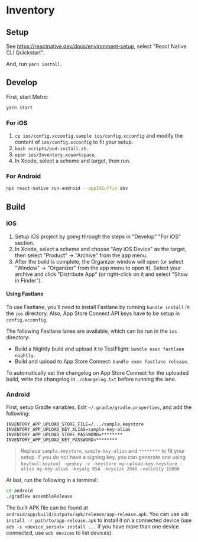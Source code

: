 # Inventory

## Setup

See https://reactnative.dev/docs/environment-setup, select "React Native CLI Quickstart".

And, run `yarn install`.

## Develop

First, start Metro:

```bash
yarn start
```

### For iOS

1. `cp ios/config.xcconfig.sample ios/config.xcconfig` and modify the content of `ios/config.xcconfig` to fit your setup.
2. `bash scripts/pod-install.sh`.
3. `open ios/Inventory.xcworkspace`.
4. In Xcode, select a scheme and target, then run.

### For Android

```bash
npx react-native run-android --appIdSuffix dev
```

## Build

### iOS

1. Setup iOS project by going through the steps in "Develop" "For iOS" section.
2. In Xcode, select a scheme and choose "Any iOS Device" as the target, then select "Product" → "Archive" from the app menu.
3. After the build is complete, the Organizer window will open (or select "Window" → "Organizer" from the app menu to open it). Select your archive and click "Distribute App" (or right-click on it and select "Show in Finder").

#### Using Fastlane

To use Fastlane, you'll need to install Fastlane by running `bundle install` in the `ios` directory. Also, App Store Connect API keys have to be setup in `config.xcconfig`.

The following Fastlane lanes are available, which can be run in the `ios` directory:

* Build a Nightly build and upload it to TestFlight: `bundle exec fastlane nightly`.
* Build and upload to App Store Connect: `bundle exec fastlane release`.

To automatically set the changelog on App Store Connect for the uploaded build, write the changelog in `./changelog.txt` before running the lane.

### Android

First, setup Gradle variables. Edit `~/.gradle/gradle.properties`, and add the following:

```
INVENTORY_APP_UPLOAD_STORE_FILE=/.../sample.keystore
INVENTORY_APP_UPLOAD_KEY_ALIAS=sample-key-alias
INVENTORY_APP_UPLOAD_STORE_PASSWORD=********
INVENTORY_APP_UPLOAD_KEY_PASSWORD=********
```

> Replace `sample.keystore`, `sample-key-alias` and `********` to fit your setup.
> If you do not have a signing key, you can generate one using `keytool`: `keytool -genkey -v -keystore my-upload-key.keystore -alias my-key-alias -keyalg RSA -keysize 2048 -validity 10000`

At last, run the following in a terminal:

```bash
cd android
./gradlew assembleRelease
```

The built APK file can be found at `android/app/build/outputs/apk/release/app-release.apk`. You can use `adb install -r path/to/app-release.apk` to install it on a connected device (use `adb -s <device_serial> install ...` if you have more than one device connected, use `adb devices` to list devices).
